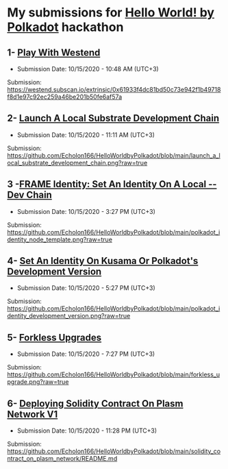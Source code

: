 # My submissions for [Hello World! by Polkadot](https://gitcoin.co/hackathon/polkadot) hackathon

## 1- [Play With Westend](https://gitcoin.co/issue/Polkadot-Network/hello-world-by-polkadot/15/100023941)
- Submission Date: 10/15/2020 - 10:48 AM (UTC+3)

Submission: https://westend.subscan.io/extrinsic/0x61933f4dc81bd50c73e942f1b49718f8d1e97c92ec259a46be201b50fe6af57a

## 2- [Launch A Local Substrate Development Chain](https://gitcoin.co/issue/Polkadot-Network/hello-world-by-polkadot/17/100023943)
- Submission Date: 10/15/2020 - 11:11 AM (UTC+3)

Submission: https://github.com/Echolon166/HelloWorldbyPolkadot/blob/main/launch_a_local_substrate_development_chain.png?raw=true

## 3 -[FRAME Identity: Set An Identity On A Local --Dev Chain](https://gitcoin.co/issue/Polkadot-Network/hello-world-by-polkadot/10/100023936)
- Submission Date: 10/15/2020 - 3:27 PM (UTC+3)

Submission: https://github.com/Echolon166/HelloWorldbyPolkadot/blob/main/polkadot_identity_node_template.png?raw=true

## 4- [Set An Identity On Kusama Or Polkadot's Development Version](https://gitcoin.co/issue/Polkadot-Network/hello-world-by-polkadot/11/100023937)
- Submission Date: 10/15/2020 - 5:27 PM (UTC+3)

Submission: https://github.com/Echolon166/HelloWorldbyPolkadot/blob/main/polkadot_identity_development_version.png?raw=true

## 5- [Forkless Upgrades](https://gitcoin.co/issue/Polkadot-Network/hello-world-by-polkadot/6/100023932)
- Submission Date: 10/15/2020 - 7:27 PM (UTC+3)

Submission: https://github.com/Echolon166/HelloWorldbyPolkadot/blob/main/forkless_upgrade.png?raw=true

## 6- [Deploying Solidity Contract On Plasm Network V1](https://gitcoin.co/issue/staketechnologies/hello-world-by-polkadot/6/100023960)
- Submission Date: 10/15/2020 - 11:28 PM (UTC+3)

Submission: https://github.com/Echolon166/HelloWorldbyPolkadot/blob/main/solidity_contract_on_plasm_network/README.md
